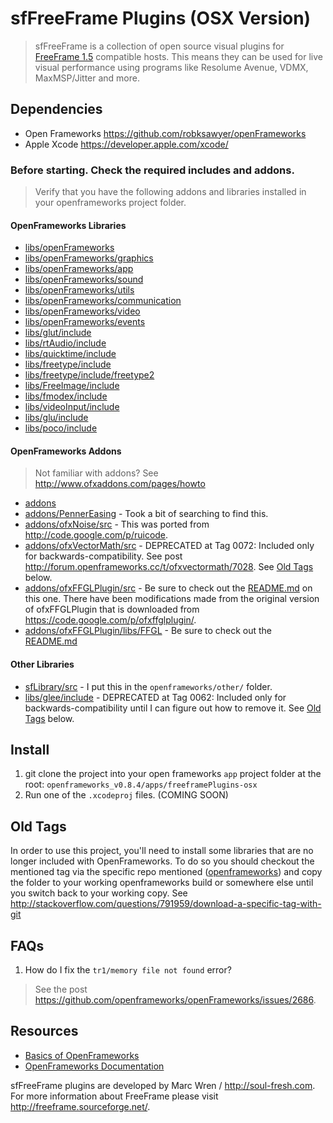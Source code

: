 # sfFreeFrame Plugins (OSX Version)
> sfFreeFrame is a collection of open source visual plugins for [FreeFrame 1.5](http://sourceforge.net/projects/freeframe/?source=typ_redirect) compatible hosts. This means they can be used for live visual performance using programs like Resolume Avenue, VDMX, MaxMSP/Jitter and more. 

## Dependencies 
- Open Frameworks <https://github.com/robksawyer/openFrameworks>
- Apple Xcode <https://developer.apple.com/xcode/>

### Before starting. Check the required includes and addons.
> Verify that you have the following addons and libraries installed in your openframeworks project folder.

#### OpenFrameworks Libraries
- [libs/openFrameworks](https://github.com/robksawyer/openFrameworks/tree/master/libs/openFrameworks)
- [libs/openFrameworks/graphics](https://github.com/robksawyer/openFrameworks/tree/master/libs/openFrameworks/graphics)
- [libs/openFrameworks/app](https://github.com/robksawyer/openFrameworks/tree/master/libs/openFrameworks/app)
- [libs/openFrameworks/sound](https://github.com/robksawyer/openFrameworks/tree/master/libs/openFrameworks/sound)
- [libs/openFrameworks/utils](https://github.com/robksawyer/openFrameworks/tree/master/libs/openFrameworks/utils)
- [libs/openFrameworks/communication](https://github.com/robksawyer/openFrameworks/tree/master/libs/openFrameworks/communication)
- [libs/openFrameworks/video](https://github.com/robksawyer/openFrameworks/tree/master/libs/openFrameworks/video)
- [libs/openFrameworks/events](https://github.com/robksawyer/openFrameworks/tree/master/libs/openFrameworks/events)
- [libs/glut/include](https://github.com/robksawyer/openFrameworks/tree/master/libs/glut)
- [libs/rtAudio/include](https://github.com/robksawyer/openFrameworks/tree/master/libs/rtAudio)
- [libs/quicktime/include](https://github.com/robksawyer/openFrameworks/tree/master/libs/quicktime)
- [libs/freetype/include](https://github.com/robksawyer/openFrameworks/tree/master/libs/freetype)
- [libs/freetype/include/freetype2](https://github.com/openframeworks/openFrameworks/tree/master/libs/freetype/include/freetype2/freetype)
- [libs/FreeImage/include](https://github.com/robksawyer/openFrameworks/tree/master/libs/FreeImage)
- [libs/fmodex/include](https://github.com/robksawyer/openFrameworks/tree/master/libs/fmodex)
- [libs/videoInput/include](https://github.com/robksawyer/openFrameworks/tree/master/libs/videoInput)
- [libs/glu/include](https://github.com/robksawyer/openFrameworks/tree/master/libs/glu)
- [libs/poco/include](https://github.com/robksawyer/openFrameworks/tree/master/libs/poco)

#### OpenFrameworks Addons
> Not familiar with addons? See <http://www.ofxaddons.com/pages/howto>

- [addons](https://github.com/robksawyer/openFrameworks/tree/osx-ffgl/addons)
- [addons/PennerEasing](https://github.com/robksawyer/ofxAddons/tree/master/PennerEasing) - Took a bit of searching to find this.
- [addons/ofxNoise/src](https://github.com/robksawyer/ofxRuicodeAddons/tree/master/ofxNoise/src) - This was ported from <http://code.google.com/p/ruicode>.
- [addons/ofxVectorMath/src](https://github.com/robksawyer/openFrameworks/tree/0071/addons/ofxVectorMath/src) - DEPRECATED at Tag 0072: Included only for backwards-compatibility. See post <http://forum.openframeworks.cc/t/ofxvectormath/7028>. See [Old Tags](#old-tags) below.
- [addons/ofxFFGLPlugin/src](https://github.com/robksawyer/openFrameworks/tree/osx-ffgl/addons/ofxFFGLPlugin/src) - Be sure to check out the [README.md](https://github.com/robksawyer/ofFFGLPlugin) on this one. There have been modifications made from the original version of ofxFFGLPlugin that is downloaded from <https://code.google.com/p/ofxffglplugin/>.
- [addons/ofxFFGLPlugin/libs/FFGL](https://github.com/robksawyer/openFrameworks/tree/osx-ffgl/addons/ofxFFGLPlugin/libs/FFGL) - Be sure to check out the [README.md](https://github.com/robksawyer/ofFFGLPlugin)

#### Other Libraries

- [sfLibrary/src](https://github.com/robksawyer/freeframePlugins-osx/tree/master/sfLibrary/src) - I put this in the `openframeworks/other/` folder.
- [libs/glee/include](https://github.com/openframeworks/openFrameworks/tree/0062/libs/glee) - DEPRECATED at Tag 0062: Included only for backwards-compatibility until I can figure out how to remove it. See [Old Tags](#old-tags) below.


## Install
1. git clone the project into your open frameworks `app` project folder at the root: `openframeworks_v0.8.4/apps/freeframePlugins-osx`
2. Run one of the `.xcodeproj` files. (COMING SOON)

## Old Tags

In order to use this project, you'll need to install some libraries that are no longer included with OpenFrameworks. To do so you should checkout the mentioned tag via the specific repo mentioned ([openframeworks](https://github.com/robksawyer/openFrameworks)) and copy the folder to your working openframeworks build or somewhere else until you switch back to your working copy. See <http://stackoverflow.com/questions/791959/download-a-specific-tag-with-git>

## FAQs

1. How do I fix the `tr1/memory file not found` error?
  > See the post <https://github.com/openframeworks/openFrameworks/issues/2686>.


## Resources
- [Basics of OpenFrameworks](http://openframeworks.cc/tutorials/graphics/opengl.html)
- [OpenFrameworks Documentation](http://openframeworks.cc/documentation/)

sfFreeFrame plugins are developed by Marc Wren / <http://soul-fresh.com>. For more information about FreeFrame please visit <http://freeframe.sourceforge.net/>.
